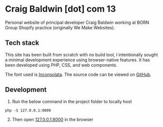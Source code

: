 # Craig Baldwin [dot] com 13

Personal website of principal developer Craig Baldwin working at BORN Group Shopify practice (originally We Make Websites).

## Tech stack

This site has been built from scratch with no build tool, I intentionally sought a minimal development experience using browser-native features. It has been developed using PHP, CSS, and web components.

The font used is [Inconsolata](https://fonts.google.com/specimen/Inconsolata). The source code can be viewed on [GitHub](https://github.com/craigsbaldwin/craigbaldwin.com)</a>.

## Development

1. Run the below command in the project folder to locally host
```
php -S 127.0.0.1:8000
```
2. Then open [127.0.0.1:8000](127.0.0.1:8000) in the browser
